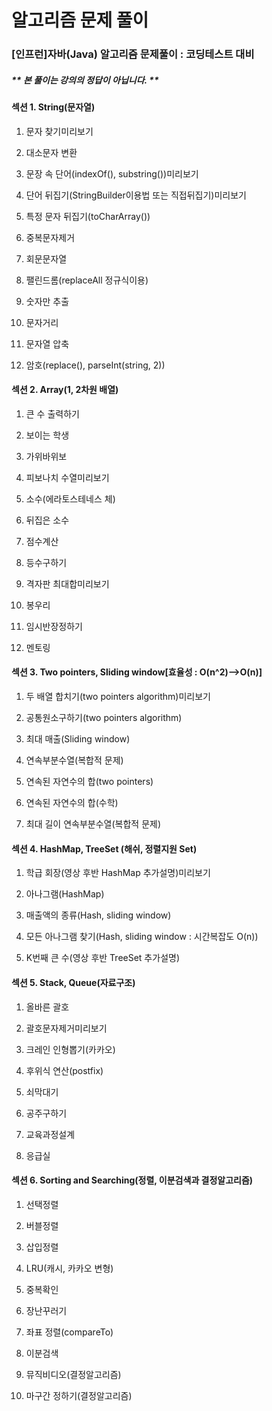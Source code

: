 # 알고리즘 문제 풀이
### [인프런]자바(Java) 알고리즘 문제풀이 : 코딩테스트 대비

##### ** 본 풀이는 강의의 정답이 아닙니다. **
#### **섹션 1. String(문자열)**

1. 문자 찾기미리보기

2. 대소문자 변환

3. 문장 속 단어(indexOf(), substring())미리보기

4. 단어 뒤집기(StringBuilder이용법 또는 직접뒤집기)미리보기

5. 특정 문자 뒤집기(toCharArray())

6. 중복문자제거

7. 회문문자열

8. 팰린드롬(replaceAll 정규식이용)

9. 숫자만 추출

10. 문자거리

11. 문자열 압축

12. 암호(replace(), parseInt(string, 2))

#### **섹션 2. Array(1, 2차원 배열)**

1. 큰 수 출력하기

2. 보이는 학생

3. 가위바위보

4. 피보나치 수열미리보기

5. 소수(에라토스테네스 체)

6. 뒤집은 소수

7. 점수계산

8. 등수구하기

9. 격자판 최대합미리보기

10. 봉우리

11. 임시반장정하기

12. 멘토링

#### **섹션 3. Two pointers, Sliding window[효율성 : O(n^2)-->O(n)]**

1. 두 배열 합치기(two pointers algorithm)미리보기

2. 공통원소구하기(two pointers algorithm)

3. 최대 매출(Sliding window)

4. 연속부분수열(복합적 문제)

5. 연속된 자연수의 합(two pointers)

5. 연속된 자연수의 합(수학)

6. 최대 길이 연속부분수열(복합적 문제)

#### **섹션 4. HashMap, TreeSet (해쉬, 정렬지원 Set)**

1. 학급 회장(영상 후반 HashMap 추가설명)미리보기

2. 아나그램(HashMap)

3. 매출액의 종류(Hash, sliding window)

4. 모든 아나그램 찾기(Hash, sliding window : 시간복잡도 O(n))

5. K번째 큰 수(영상 후반 TreeSet 추가설명)

#### **섹션 5. Stack, Queue(자료구조)**

1. 올바른 괄호

2. 괄호문자제거미리보기

3. 크레인 인형뽑기(카카오)

4. 후위식 연산(postfix)

5. 쇠막대기

6. 공주구하기

7. 교육과정설계

8. 응급실

#### **섹션 6. Sorting and Searching(정렬, 이분검색과 결정알고리즘)**

1. 선택정렬

2. 버블정렬

3. 삽입정렬

4. LRU(캐시, 카카오 변형)

5. 중복확인

6. 장난꾸러기

7. 좌표 정렬(compareTo)

8. 이분검색

9. 뮤직비디오(결정알고리즘)

10. 마구간 정하기(결정알고리즘)
